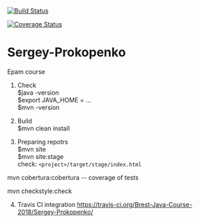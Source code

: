 [![Build Status](https://travis-ci.org/Brest-Java-Course-2018/Sergey-Prokopenko.svg?branch=master)](https://travis-ci.org/Brest-Java-Course-2018/Sergey-Prokopenko)

[![Coverage Status](https://coveralls.io/repos/github/Brest-Java-Course-2018/Sergey-Prokopenko/badge.svg)](https://coveralls.io/github/Brest-Java-Course-2018/Sergey-Prokopenko)

# Sergey-Prokopenko
Epam course

1. Check      
    $java -version      
    $export JAVA_HOME = ...    
    $mvn -version
    
2. Build    
    $mvn clean install
    
3. Preparing repotrs  
    $mvn site  
    $mvn site:stage  
    check: ``<project>/target/stage/index.html``

mvn cobertura:cobertura -- coverage of tests

mvn checkstyle:check

4. Travis CI integration https://travis-ci.org/Brest-Java-Course-2018/Sergey-Prokopenko/

